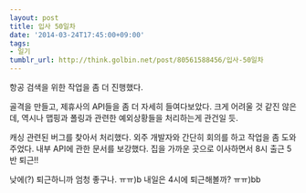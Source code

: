 ```yaml
---
layout: post
title: 입사 50일차
date: '2014-03-24T17:45:00+09:00'
tags:
- 일기
tumblr_url: http://think.golbin.net/post/80561588456/입사-50일차
---
```

항공 검색을 위한 작업을 좀 더 진행했다.

골격을 만들고, 제휴사의 API들을 좀 더 자세히 들여다보았다.
크게 어려울 것 같진 않은데, 역시나 맵핑과 폴링과 관련한 예외상황들을 처리하는게 관건일 듯.

캐싱 관련된 버그를 찾아서 처리했다.
외주 개발자와 간단히 회의를 하고 작업을 좀 도와주었다.
내부 API에 관한 문서를 보강했다.
집을 가까운 곳으로 이사하면서 8시 출근 5반 퇴근!!

낮에(?) 퇴근하니까 엄청 좋구나. ㅠㅠ)b 내일은 4시에 퇴근해볼까? ㅠㅠ)bb


